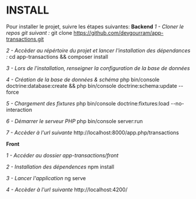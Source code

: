 INSTALL
========================

Pour installer le projet, suivre les étapes suivantes:
**Backend**
*1 - Cloner le repos git suivant :* 
git clone https://github.com/devgourram/app-transactions.git

*2 - Accèder au répértoire du projet et lancer l'installation des dépendances :*
cd app-transactions && composer install 
 
*3 - Lors de l'installation, renseigner la configuration de la base de données*
 
*4 - Création de la base de données & schéma*
php bin/console doctrine:database:create && php bin/console doctrine:schema:update --force

*5 - Chargement des fixtures*
php bin/console doctrine:fixtures:load --no-interaction

*6 - Démarrer le serveur PHP*
php bin/console server:run

*7 - Accèder à l'url suivante*
http://localhost:8000/app.php/transactions
    

**Front**

*1 - Accéder au dossier app-transactions/front*

*2 - Installation des dépendences*
npm install

*3 - Lancer l'application*
ng serve

*4 - Accèder à l'url suivante*
http://localhost:4200/


